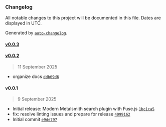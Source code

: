 ### Changelog

All notable changes to this project will be documented in this file. Dates are displayed in UTC.

Generated by [`auto-changelog`](https://github.com/CookPete/auto-changelog).

#### [v0.0.3](https://github.com/wernerglinka/metalsmith-search/compare/v0.0.2...v0.0.3)

#### [v0.0.2](https://github.com/wernerglinka/metalsmith-search/compare/v0.0.1...v0.0.2)

> 11 September 2025

- organize docs
  [`ddb69d6`](https://github.com/wernerglinka/metalsmith-search/commit/ddb69d6b9149dc6a7b7ac028e8c8d0632724b6b6)

#### v0.0.1

> 9 September 2025

- Initial release: Modern Metalsmith search plugin with Fuse.js
  [`1bc1ca5`](https://github.com/wernerglinka/metalsmith-search/commit/1bc1ca5a1b8719796ff57ea89184b9426d2b4521)
- fix: resolve linting issues and prepare for release
  [`4099162`](https://github.com/wernerglinka/metalsmith-search/commit/4099162b056cf99737534d3ebb3dc9675deb46ff)
- Initial commit
  [`e9de797`](https://github.com/wernerglinka/metalsmith-search/commit/e9de797b4f840b330440550db7fb0e335ceba981)
